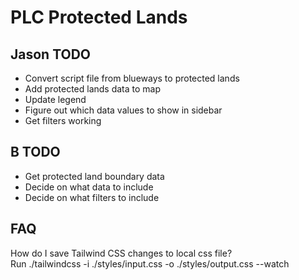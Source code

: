# PLC Protected Lands

## Jason TODO

- Convert script file from blueways to protected lands
- Add protected lands data to map
- Update legend
- Figure out which data values to show in sidebar
- Get filters working

## B TODO

- Get protected land boundary data
- Decide on what data to include
- Decide on what filters to include

## FAQ

How do I save Tailwind CSS changes to local css file? \
Run ./tailwindcss -i ./styles/input.css -o ./styles/output.css --watch
